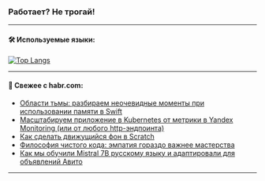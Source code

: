 ### Работает? Не трогай!

---
<!--
#### 🛠️ Technical stack:

![Java](https://img.shields.io/badge/Java-informational?logo=Oracle&style=flat&logoColor=white&color=FF4500)
![Kotlin](https://img.shields.io/badge/Kotlin-informational?logo=Kotlin&style=flat&logoColor=white&color=774D97)
![TS](https://img.shields.io/badge/TypeScript-informational?logo=typeScript&style=flat&logoColor=black&color=017acc)
![Python](https://img.shields.io/badge/Python-informational?logo=Python&style=flat&logoColor=black&color=ffdd54) <br>
![Spring](https://img.shields.io/badge/Spring-informational?logo=Spring&style=flat&logoColor=white&color=6DB33F) 
![SpringBoot](https://img.shields.io/badge/SpringBoot-informational?logo=SpringBoot&style=flat&logoColor=white&color=6DB33F)
![Nest](https://img.shields.io/badge/NestJS-informational?logo=NestJS&style=flat&logoColor=white&color=E0234E) 
![NodeJS](https://img.shields.io/badge/NodeJS-informational?logo=node.js&style=flat&logoColor=white&color=70A760)<br>
![PostgreSQL](https://img.shields.io/badge/PostgreSQL-informational?logo=PostgreSQL&style=flat&logoColor=white&color=DAA520)
![MongoDB](https://img.shields.io/badge/MongoDB-informational?logo=MongoDB&style=flat&logoColor=white&color=870000)
![Apache](https://img.shields.io/badge/Apache-informational?logo=apache&style=flat&logoColor=white&color=f74e28)

___ 
-->

#### 🛠️ Используемые языки:

[![Top Langs](https://github-readme-stats-82jvfl3w3-advtsettinggmailcoms-projects.vercel.app/api/top-langs/?username=zloylis&langs_count=10&hide_title=true&title_color=e6edf3&size_weight=0.5&count_weight=0.5&layout=compact&hide_progress=true&hide_border=true&theme=dracula)](https://github.com/zloylis)

<!---


####  :octocat:&nbsp;&nbsp; Статистика:

![GitHub stats](https://github-readme-stats-u2qms2cxw-advtsettinggmailcoms-projects.vercel.app/api?username=zloylis&show_icons=true&hide_border=true&theme=dracula&title_color=e6edf3&include_all_commits=true&count_private=true&hide_rank=false&hide_title=true&rank_icon=github)
-->
---

#### 💬 Свежее с habr.com:

<!-- BLOG-POST-LIST:START -->
- [Области тьмы: разбираем неочевидные моменты при использовании памяти в Swift](https://habr.com/ru/companies/clevertec/articles/852718/?utm_source=habrahabr&utm_medium=rss&utm_campaign=852718)
- [Масштабируем приложение в Kubernetes от метрики в Yandex Monitoring &lpar;или от любого http-эндпоинта&rpar;](https://habr.com/ru/companies/yandex_praktikum/articles/852860/?utm_source=habrahabr&utm_medium=rss&utm_campaign=852860)
- [Как сделать движущийся фон в Scratch](https://habr.com/ru/companies/pixel_study/articles/853020/?utm_source=habrahabr&utm_medium=rss&utm_campaign=853020)
- [Философия чистого кода: эмпатия гораздо важнее мастерства](https://habr.com/ru/companies/sberbank/articles/852868/?utm_source=habrahabr&utm_medium=rss&utm_campaign=852868)
- [Как мы обучили Mistral 7B русскому языку и адаптировали для объявлений Авито](https://habr.com/ru/companies/avito/articles/852958/?utm_source=habrahabr&utm_medium=rss&utm_campaign=852958)
<!-- BLOG-POST-LIST:END -->

---
